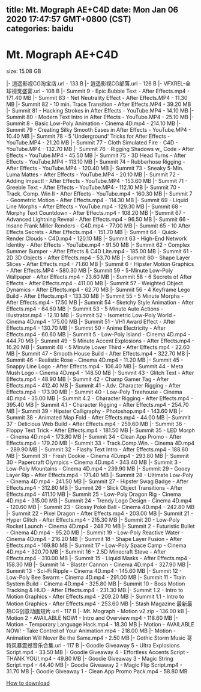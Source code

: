 
title: Mt. Mograph AE+C4D
date: Mon Jan 06 2020 17:47:57 GMT+0800 (CST)    
categories: baidu
---

# Mt. Mograph AE+C4D
size: 15.08 GB
 
 
|- 逍遥影视CG淘宝店.url - 133 B
|- 逍遥影视CG部落.url - 126 B
|- VFXREL-全球视觉盛宴.url - 108 B
|- Summit 9 - Epic Bubble Text - After Effects.mp4 - 171.40 MB
|- Summit 83 - Net Neutrality Effect - After Effects.MP4 - 11.30 MB
|- Summit 82 - 10 min. Trace Transition - After Effects.MP4 - 39.20 MB
|- Summit 81 - Hacking Strokes in After Effects - YouTube.MP4 - 14.10 MB
|- Summit 80 - Modern Text Intro in After Effects - YouTube.MP4 - 25.10 MB
|- Summit 8 - Basic Low-Poly Animation - Cinema 4D.mp4 - 214.10 MB
|- Summit 79 - Creating Silky Smooth Eases in After Effects - YouTube.MP4 - 10.40 MB
|- Summit 78 - 5 'Underground' Tricks for After Effects - YouTube.MP4 - 21.20 MB
|- Summit 77 - Cloth Simulated Fire - C4D - YouTube.MP4 - 132.70 MB
|- Summit 76 - Rigging Shadows w_ Code - After Effects - YouTube.MP4 - 45.50 MB
|- Summit 75 - 3D Head Turns - After Effects - YouTube.MP4 - 113.10 MB
|- Summit 74 - Rubberhose Rigging - After Effects - YouTube.MP4 - 120.40 MB
|- Summit 73 - Sneaky 5-Min. Luma Mattes - After Effects - YouTube.MP4 - 20.10 MB
|- Summit 72 - Adding Impact! - After Effects - YouTube.MP4 - 153.60 MB
|- Summit 71 - Greeble Text - After Effects - YouTube.MP4 - 112.10 MB
|- Summit 70 - Track. Comp. Win II - After Effects - YouTube.mp4 - 160.30 MB
|- Summit 7 - Geometric Motion - After Effects.mp4 - 114.30 MB
|- Summit 69 - Liquid Line Morphs - After Effects - YouTube.mp4 - 129.30 MB
|- Summit 68 - Morphy Text Countdown - After Effects.mp4 - 108.20 MB
|- Summit 67 - Advanced Lightning Reveal - After Effects.mp4 - 96.50 MB
|- Summit 66 - Insane Frank Miller Renders - C4D.mp4 - 77.00 MB
|- Summit 65 - 10 After Effects Secrets - After Effects.mp4 - 151.70 MB
|- Summit 64 - Quick-Render Clouds - C4D.mp4 - 120.10 MB
|- Summit 63 - High-End Network Identity - After Effects - YouTube.mp4 - 91.50 MB
|- Summit 62 - Complex Summer Bumper - After Effects & C4D Lite.mp4 - 185.00 MB
|- Summit 61 - 2D 3D Objects - After Effects.mp4 - 53.70 MB
|- Summit 60 - Shape Layer Slices - After Effects.mp4 - 71.60 MB
|- Summit 6 - Hipster Motion Graphics - After Effects.MP4 - 580.30 MB
|- Summit 59 - 5-Minute Low-Poly Wallpaper - After Effects.mp4 - 23.60 MB
|- Summit 58 - 6 Secrets of After Effects - After Effects.mp4 - 411.00 MB
|- Summit 57 - Weighted Object Dynamics - After Effects.mp4 - 62.70 MB
|- Summit 56 - 4 Keyframe Lego Build - After Effects.mp4 - 133.30 MB
|- Summit 55 - 5 Minute Morphs - After Effects.mp4 - 17.50 MB
|- Summit 54 - Sketchy Style Animation - After Effects.mp4 - 64.60 MB
|- Summit 53 - 5 Minute Auto Actions - Illustrator.mp4 - 12.10 MB
|- Summit 52 - Isometric Low-Poly World - Cinema 4D.mp4 - 175.00 MB
|- Summit 51 - VH1 Award Effect - After Effects.mp4 - 130.70 MB
|- Summit 50 - Anime Electricity - After Effects.mp4 - 60.60 MB
|- Summit 5 - Low-Poly Island - Cinema 4D.mp4 - 444.70 MB
|- Summit 49 - 5 Minute Accent Explosions - After Effects.mp4 - 16.20 MB
|- Summit 48 - 5 Minute Lower Third - After Effects.mp4 - 22.60 MB
|- Summit 47 - Smooth House Build - After Effects.mp4 - 322.70 MB
|- Summit 46 - Realistic Rose - Cinema 4D.mp4 - 11.20 MB
|- Summit 45 - Snappy Line Logo - After Effects.mp4 - 106.40 MB
|- Summit 44 - Meta Mush Logo - Cinema 4D.mp4 - 148.50 MB
|- Summit 43 - Glitch Text - After Effects.mp4 - 48.90 MB
|- Summit 42 - Champ Gamer Tag - After Effects.mp4 - 412.40 MB
|- Summit 41 - Adv. Character Rigging - After Effects.mp4 - 173.90 MB
|- Summit 40 - Low-Poly Treehouse - Cinema 4D.mp4 - 35.00 MB
|- Summit 4.2 - Character Rigging - After Effects.mp4 - 395.40 MB
|- Summit 4.1 - Character Rigging - After Effects.mp4 - 254.70 MB
|- Summit 39 - Hipster Calligraphy - Photoshop.mp4 - 143.60 MB
|- Summit 38 - Animated Map Fold - After Effects.mp4 - 44.00 MB
|- Summit 37 - Delicious Web Build - After Effects.mp4 - 259.60 MB
|- Summit 36 - Floppy Text Trick - After Effects.mp4 - 181.50 MB
|- Summit 35 - LED Morph - Cinema 4D.mp4 - 173.80 MB
|- Summit 34 - Clean App Promo - After Effects.mp4 - 179.20 MB
|- Summit 33 - Track.Comp.Win. - Cinema 4D.mp4 - 289.90 MB
|- Summit 32 - Flashy Text Intro - After Effects.mp4 - 188.60 MB
|- Summit 31 - Fresh Cookie - Cinema 4D.mp4 - 293.80 MB
|- Summit 30 - Papercraft Olympics - Cinema 4D.mp4 - 343.40 MB
|- Summit 3 - Low-Poly Mountains - Cinema 4D.mp4 - 239.90 MB
|- Summit 29 - Gooey Layer Rip - After Effects.mp4 - 171.40 MB
|- Summit 28 - Ultimate Low-Poly - Cinema 4D.mp4 - 241.50 MB
|- Summit 27 - Hipster Swag Badge - After Effects.mp4 - 312.80 MB
|- Summit 26 - Slick Object Transitions - After Effects.mp4 - 411.10 MB
|- Summit 25 - Low-Poly Dragon Rig - Cinema 4D.mp4 - 315.00 MB
|- Summit 24 - Trendy Logo Design - Cinema 4D.mp4 - 120.60 MB
|- Summit 23 - Glossy Poké Ball - Cinema 4D.mp4 - 242.80 MB
|- Summit 22 - Pixel Dragon - After Effects.mp4 - 203.00 MB
|- Summit 21 - Hyper Glitch - After Effects.mp4 - 215.30 MB
|- Summit 20 - Low-Poly Rocket Launch - Cinema 4D.mp4 - 248.70 MB
|- Summit 2 - Futuristic Bullet - Cinema 4D.mp4 - 95.20 MB
|- Summit 19 - Low-Poly Reactive Water - Cinema 4D.mp4 - 216.20 MB
|- Summit 18 - Shape Layer Fusion - After Effects.mp4 - 169.80 MB
|- Summit 17 - Low-Poly Space Camp - Cinema 4D.mp4 - 320.70 MB
|- Summit 16 - 2.5D Minecraft Steve - After Effects.mp4 - 310.00 MB
|- Summit 15 - Liquid Masks - After Effects.mp4 - 158.30 MB
|- Summit 14 - Blaster Cannon - Cinema 4D.mp4 - 327.90 MB
|- Summit 13 - Sci-Fi Ripple - Cinema 4D.mp4 - 145.60 MB
|- Summit 12 - Low-Poly Bee Swarm - Cinema 4D.mp4 - 291.00 MB
|- Summit 11 - Train System Build - Cinema 4D.mp4 - 325.80 MB
|- Summit 10 - Boss Motion Tracking &amp; HUD - After Effects.mp4 - 231.30 MB
|- Summit 1.2 - Intro to Motion Graphics - After Effects.mp4 - 209.20 MB
|- Summit 1.1 - Intro to Motion Graphics - After Effects.mp4 - 253.60 MB
|- Stash Magazine 最新最热CG创意动画短片.url - 117 B
|- Mt. Mograph - Motion v2.zip - 136.00 kB
|- Motion 2 - AVAILABLE NOW! - Intro and Overview.mp4 - 118.60 MB
|- Motion - Temporary Language Hack.mp4 - 18.30 MB
|- Motion - AVAILABLE NOW! - Take Control of Your Animation.mp4 - 218.00 MB
|- Motion - Animation Will Never Be the Same.mp4 - 2.50 MB
|- Gothic Storm Music 哥特风暴震撼音乐合集.url - 117 B
|- Goodie Giveaway 5 - Ultra Explosions Script.mp4 - 33.50 MB
|- Goodie Giveaway 4 - Effortless Accents Script - THANK YOU!.mp4 - 49.80 MB
|- Goodie Giveaway 3 - Magic String Script.mp4 - 44.40 MB
|- Goodie Giveaway 2 - Magic Flip Script.mp4 - 31.70 MB
|- Goodie Giveaway 1 - Clean App Promo Pack.mp4 - 58.80 MB

[How to download](https://bpcam.bemobtrk.com/go/2ceec3aa-1ca2-46d6-b9ff-aaa5c184517c?jno=2322)